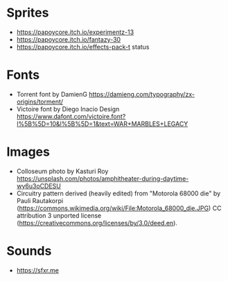 # Sprites
* https://papoycore.itch.io/experimentz-13
* https://papoycore.itch.io/fantazy-30
* https://papoycore.itch.io/effects-pack-t status

# Fonts
* Torrent font by DamienG https://damieng.com/typography/zx-origins/torment/
* Victoire font by Diego Inacio Design https://www.dafont.com/victoire.font?l%5B%5D=10&l%5B%5D=1&text=WAR+MARBLES+LEGACY

# Images
* Colloseum photo by Kasturi Roy https://unsplash.com/photos/amphitheater-during-daytime-wy6u3oCDESU
* Circuitry pattern derived (heavily edited) from "Motorola 68000 die" by Pauli Rautakorpi (https://commons.wikimedia.org/wiki/File:Motorola_68000_die.JPG) CC attribution 3 unported license (https://creativecommons.org/licenses/by/3.0/deed.en). 

# Sounds
* https://sfxr.me
